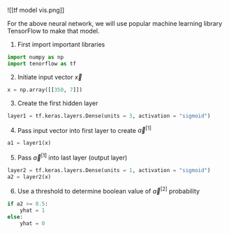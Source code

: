 ![[tf model vis.png]]

For the above neural network, we will use popular machine learning library TensorFlow to make that model.

1. First import important libraries
```python
import numpy as np
import tenorflow as tf
```

2. Initiate input vector $\vec{x}$
```python
x = np.array([[350, 7]])
```

3. Create the first hidden layer
```python
layer1 = tf.keras.layers.Dense(units = 3, activation = "sigmoid")
```

4. Pass input vector into first layer to create $\vec{a}^{[1]}$
```python
a1 = layer1(x)
```

5. Pass $\vec{a}^{[1]}$ into last layer (output layer)
```python
layer2 = tf.keras.layers.Dense(units = 1, activation = "sigmoid")
a2 = layer2(x)
```

6. Use a threshold to determine boolean value of $\vec{a}^{[2]}$ probability
```python
if a2 >= 0.5:
	yhat = 1
else:
	yhat = 0
```